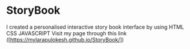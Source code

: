 # StoryBook
I created a personalised interactive story book interface by using HTML CSS JAVASCRIPT
Visit my page through this link ([https://mylarapulokesh.github.io/StoryBook/])
